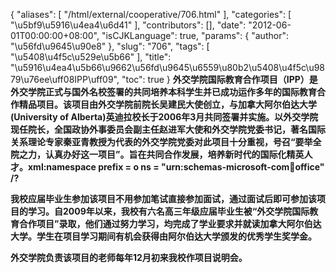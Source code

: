 {
    "aliases": [
        "/html/external/cooperative/706.html"
    ],
    "categories": [
        "\u5bf9\u5916\u4ea4\u6d41"
    ],
    "contributors": [],
    "date": "2012-06-01T00:00:00+08:00",
    "isCJKLanguage": true,
    "params": {
        "author": "\u56fd\u9645\u90e8"
    },
    "slug": "706",
    "tags": [
        "\u5408\u4f5c\u529e\u5b66"
    ],
    "title": "\u5916\u4ea4\u5b66\u9662\u56fd\u9645\u6559\u80b2\u5408\u4f5c\u9879\u76ee\uff08IPP\uff09",
    "toc": true
}
**外交学院国际教育合作项目（IPP）是外交学院正式与国外名校签署的共同培养本科学生并已成功运作多年的国际教育合作精品项目。该项目由外交学院前院长吴建民大使创立，与加拿大阿尔伯达大学(University of Alberta)英迪拉校长于2006年3月共同签署并实施。以外交学院现任院长，全国政协外事委员会副主任赵进军大使和外交学院党委书记，著名国际关系理论专家秦亚青教授为代表的外交学院党委对此项目十分重视，号召“要举全院之力，认真办好这一项目”。旨在共同合作发展，培养新时代的国际化精英人才。xml:namespace prefix = o ns = "urn:schemas-microsoft-com:office:office" /?**

**我校应届毕业生参加该项目不用参加笔试直接参加面试，通过面试后即可参加该项目的学习。自2009年以来，我校有六名高三年级应届毕业生被“外交学院国际教育合作项目”录取，他们通过努力学习，均完成了学业要求并就读加拿大阿尔伯达大学。学生在项目学习期间有机会获得由阿尔伯达大学颁发的优秀学生奖学金。**

**外交学院负责该项目的老师每年12月初来我校作项目说明会。**

